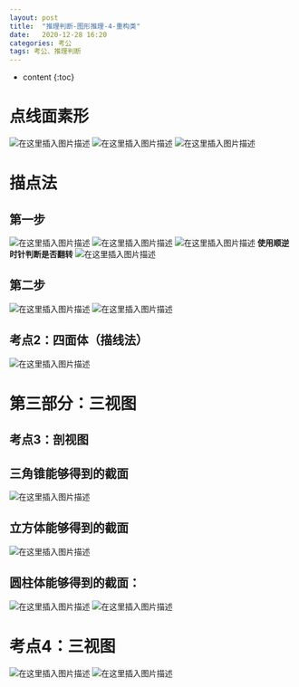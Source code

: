 ```yaml
---
layout: post
title:  "推理判断-图形推理-4-重构类"
date:   2020-12-28 16:20
categories: 考公
tags: 考公、推理判断
---
```


* content
{:toc}
  
#  点线面素形
![在这里插入图片描述](https://img-blog.csdnimg.cn/20201225144831192.png?x-oss-process=image/watermark,type_ZmFuZ3poZW5naGVpdGk,shadow_10,text_aHR0cHM6Ly9ibG9nLmNzZG4ubmV0L3FxXzQwOTY1MTc3,size_16,color_FFFFFF,t_70)
![在这里插入图片描述](https://img-blog.csdnimg.cn/20201225151331976.png)
![在这里插入图片描述](https://img-blog.csdnimg.cn/20201225151346295.png)
#  描点法
##  第一步
![在这里插入图片描述](https://img-blog.csdnimg.cn/20201225152104308.png?x-oss-process=image/watermark,type_ZmFuZ3poZW5naGVpdGk,shadow_10,text_aHR0cHM6Ly9ibG9nLmNzZG4ubmV0L3FxXzQwOTY1MTc3,size_16,color_FFFFFF,t_70)
![在这里插入图片描述](https://img-blog.csdnimg.cn/20201225152130388.png?x-oss-process=image/watermark,type_ZmFuZ3poZW5naGVpdGk,shadow_10,text_aHR0cHM6Ly9ibG9nLmNzZG4ubmV0L3FxXzQwOTY1MTc3,size_16,color_FFFFFF,t_70)
![在这里插入图片描述](https://img-blog.csdnimg.cn/20201225152443537.png?x-oss-process=image/watermark,type_ZmFuZ3poZW5naGVpdGk,shadow_10,text_aHR0cHM6Ly9ibG9nLmNzZG4ubmV0L3FxXzQwOTY1MTc3,size_16,color_FFFFFF,t_70)
**使用顺逆时针判断是否翻转**
![在这里插入图片描述](https://img-blog.csdnimg.cn/20201225153028148.png?x-oss-process=image/watermark,type_ZmFuZ3poZW5naGVpdGk,shadow_10,text_aHR0cHM6Ly9ibG9nLmNzZG4ubmV0L3FxXzQwOTY1MTc3,size_16,color_FFFFFF,t_70)
##  第二步
![在这里插入图片描述](https://img-blog.csdnimg.cn/20201225153912298.png?x-oss-process=image/watermark,type_ZmFuZ3poZW5naGVpdGk,shadow_10,text_aHR0cHM6Ly9ibG9nLmNzZG4ubmV0L3FxXzQwOTY1MTc3,size_16,color_FFFFFF,t_70)
![在这里插入图片描述](https://img-blog.csdnimg.cn/20201225154307648.png?x-oss-process=image/watermark,type_ZmFuZ3poZW5naGVpdGk,shadow_10,text_aHR0cHM6Ly9ibG9nLmNzZG4ubmV0L3FxXzQwOTY1MTc3,size_16,color_FFFFFF,t_70)
##  考点2：四面体（描线法）


![在这里插入图片描述](https://img-blog.csdnimg.cn/20201225201345126.png?x-oss-process=image/watermark,type_ZmFuZ3poZW5naGVpdGk,shadow_10,text_aHR0cHM6Ly9ibG9nLmNzZG4ubmV0L3FxXzQwOTY1MTc3,size_16,color_FFFFFF,t_70)
#  第三部分：三视图
##  考点3：剖视图
##  三角锥能够得到的截面
![在这里插入图片描述](https://img-blog.csdnimg.cn/20201226084212508.png)
##  立方体能够得到的截面
![在这里插入图片描述](https://img-blog.csdnimg.cn/20201226084609547.png?x-oss-process=image/watermark,type_ZmFuZ3poZW5naGVpdGk,shadow_10,text_aHR0cHM6Ly9ibG9nLmNzZG4ubmV0L3FxXzQwOTY1MTc3,size_16,color_FFFFFF,t_70)
##  圆柱体能够得到的截面：
![在这里插入图片描述](https://img-blog.csdnimg.cn/20201226084713215.png?x-oss-process=image/watermark,type_ZmFuZ3poZW5naGVpdGk,shadow_10,text_aHR0cHM6Ly9ibG9nLmNzZG4ubmV0L3FxXzQwOTY1MTc3,size_16,color_FFFFFF,t_70)
![在这里插入图片描述](https://img-blog.csdnimg.cn/20201226084736361.png)
#  考点4：三视图
![在这里插入图片描述](https://img-blog.csdnimg.cn/20201226100211211.png)
![在这里插入图片描述](https://img-blog.csdnimg.cn/202012261007348.png?x-oss-process=image/watermark,type_ZmFuZ3poZW5naGVpdGk,shadow_10,text_aHR0cHM6Ly9ibG9nLmNzZG4ubmV0L3FxXzQwOTY1MTc3,size_16,color_FFFFFF,t_70)
